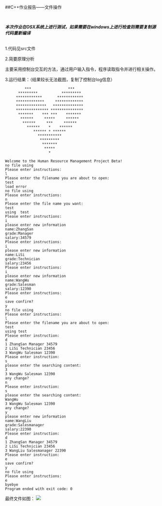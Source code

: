 ##C++作业报告——文件操作

<br>

***本次作业在OSX系统上进行测试，如果需要在windows上进行检查则需要复制源代码重新编译***

<br>
1.代码见src文件

2.简要原理分析

主要采用控制台交互的方法，通过用户输入指令，程序读取指令并进行相关操作。

3.运行结果：（结果较长无法截图，复制了控制台log信息）

                                        
                                        
	                                        
	         ***                 ***        
	      *********           *********     
	     ************       ************    
	     *************     *************    
	     **************   **************    
	     *************** ***************    
	      *******    *** ***    *******     
	       ******     *****     ******      
	        ******     ***     ******       
	          ******    *    ******         
	             ****** * ******            
	               ***********              
	                *********               
	                 *******                
	                  *****                 
	                    *                   
	                                        
	Welcome to the Human Resource Management Project Beta!
	no file using
	Please enter instructions:
	l
	Please enter the filename you are about to open:
	test
	load error
	no file using
	Please enter instructions:
	n
	Please enter the file name you want:
	test
	using  test
	Please enter instructions:
	i
	please enter new information
	name:ZhangSan
	grade:Manager
	salary:34579
	Please enter instructions:
	i
	please enter new information
	name:LiSi
	grade:Technician
	salary:23456
	Please enter instructions:
	i
	please enter new information
	name:WangWu
	grade:Salesman
	salary:12390
	Please enter instructions:
	e
	save confirm?
	y
	no file using
	Please enter instructions:
	l
	Please enter the filename you are about to open:
	test
	using test
	Please enter instruction:
	d
	1 ZhangSan Manager 34579
	2 LiSi Technician 23456
	3 WangWu Salesman 12390
	Please enter instruction:
	s
	please enter the searching content:
	3
	3 WangWu Salesman 12390
	any change?
	n
	Please enter instruction:
	s
	please enter the searching content:
	WangWu
	3 WangWu Salesman 12390
	any change?
	y
	please enter new information
	name:WangLiu
	grade:Salesmanager
	salary:22390
	Please enter instruction:
	d
	1 ZhangSan Manager 34579
	2 LiSi Technician 23456
	3 WangLiu Salesmanager 22390
	Please enter instruction:
	e
	save confirm?
	y
	no file using
	Please enter instructions:
	e
	byebye
	Program ended with exit code: 0
	
	
最终文件如图：
![](/Users/yhs/Desktop/text.png)